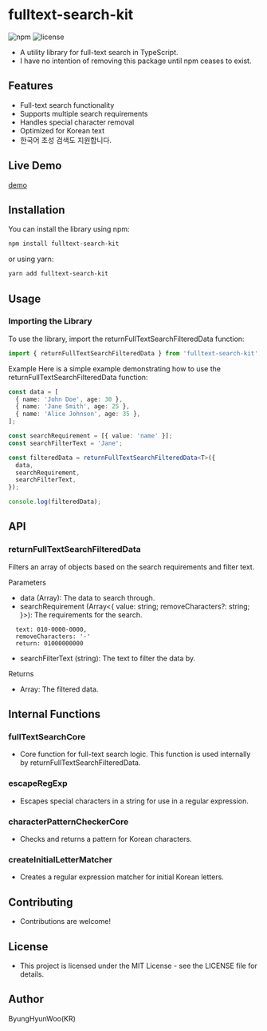 # fulltext-search-kit

![npm](https://img.shields.io/npm/v/fulltext-search-kit)
![license](https://img.shields.io/npm/l/fulltext-search-kit)

- A utility library for full-text search in TypeScript.
- I have no intention of removing this package until npm ceases to exist.

## Features

- Full-text search functionality
- Supports multiple search requirements
- Handles special character removal
- Optimized for Korean text
- 한국어 초성 검색도 지원합니다.

## Live Demo

[demo](https://codesandbox.io/p/devbox/fulltext-search-kit-forked-jgttr4?file=%2Fpackage.json%3A5%2C16)

## Installation

You can install the library using npm:

```bash
npm install fulltext-search-kit
```

or using yarn:

```bash
yarn add fulltext-search-kit
```

## Usage

### Importing the Library

To use the library, import the returnFullTextSearchFilteredData function:

```typescript
import { returnFullTextSearchFilteredData } from 'fulltext-search-kit';
```

Example
Here is a simple example demonstrating how to use the
returnFullTextSearchFilteredData function:

```typescript
const data = [
  { name: 'John Doe', age: 30 },
  { name: 'Jane Smith', age: 25 },
  { name: 'Alice Johnson', age: 35 },
];

const searchRequirement = [{ value: 'name' }];
const searchFilterText = 'Jane';

const filteredData = returnFullTextSearchFilteredData<T>({
  data,
  searchRequirement,
  searchFilterText,
});

console.log(filteredData);
```

## API

### returnFullTextSearchFilteredData

Filters an array of objects based on the search requirements and filter text.

Parameters

- data (Array<T>): The data to search through.
- searchRequirement (Array<{ value: string; removeCharacters?: string; }>): The requirements for the search.

```example
  text: 010-0000-0000,
  removeCharacters: '-'
  return: 01000000000
```

- searchFilterText (string): The text to filter the data by.

Returns

- Array<T>: The filtered data.

## Internal Functions

### fullTextSearchCore

- Core function for full-text search logic. This function is used internally by returnFullTextSearchFilteredData.

### escapeRegExp

- Escapes special characters in a string for use in a regular expression.

### characterPatternCheckerCore

- Checks and returns a pattern for Korean characters.

### createInitialLetterMatcher

- Creates a regular expression matcher for initial Korean letters.

## Contributing

- Contributions are welcome!

## License

- This project is licensed under the MIT License - see the LICENSE file for details.

## Author

ByungHyunWoo(KR)
